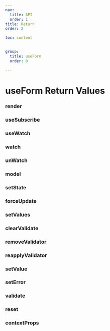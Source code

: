 ```yaml
---
nav: 
  title: API
  order: 1
title: Return
order: 2

toc: content
  

group:
  title: useForm
  order: 0
  
---
```


# useForm Return Values 
### render
<APIWrap apiInstance="{&quot;defaultValue&quot;:null,&quot;name&quot;:&quot;render&quot;,&quot;type&quot;:{&quot;name&quot;:&quot;(bindId: any, config?: RenderConfigType | undefined) => (parameter: RenderReturnFnArgTypes) => ReactNode&quot;},&quot;tags&quot;:{&quot;infoTitle&quot;:&quot;Render Config&quot;,&quot;infoPath&quot;:&quot;docs_api_apiDocs_renderConfig&quot;,&quot;description&quot;:&quot;The form item rendering function accepts two parameters, the first parameter is the form item field, and the second parameter is the form item configuration.&quot;,&quot;localKey&quot;:&quot;API.useForm.render.desc&quot;,&quot;resetType&quot;:&quot;(bindId: any, [config]) => (parameter: ReactNode | (args: RenderFnReturnFnCallbackArgTypes) => ReactNode) => ReactNode&quot;}}" ></APIWrap>
### useSubscribe
<APIWrap apiInstance="{&quot;defaultValue&quot;:null,&quot;name&quot;:&quot;useSubscribe&quot;,&quot;type&quot;:{&quot;name&quot;:&quot;UseSubscribe<Record<string, any>>&quot;},&quot;tags&quot;:{&quot;description&quot;:&quot;Subscribe to hooks for form items or the entire form. Receives a function whose return parameter is the latest model data of the form. The return value is the data that needs to be subscribed.&quot;,&quot;resetType&quot;:&quot;UseSubscribe<T>(({ model }) => any)&quot;,&quot;localKey&quot;:&quot;API.useForm.useSubscribe.desc&quot;}}" ></APIWrap>
### useWatch
<APIWrap apiInstance="{&quot;defaultValue&quot;:null,&quot;name&quot;:&quot;useWatch&quot;,&quot;type&quot;:{&quot;name&quot;:&quot;UseWatch<Record<string, any>>&quot;},&quot;tags&quot;:{&quot;description&quot;:&quot;A hook for observing changes in form data. Receive two functions, the first function returns the model data that needs to be observed, and the second parameter is the callback executed when the observed model data changes. If you want to observe multiple data, the first function needs to return an array. Allows returning a string if only one is observed. The second function will return two callback parameters. The first parameter is the value after the change, and the second parameter is the value before the change. The returned parameter type will be based on the return value type of the first function. If If a function returns a string, the type of the callback parameter will also be value, otherwise it will be an array.&quot;,&quot;localKey&quot;:&quot;API.useForm.useWatch.desc&quot;,&quot;resetType&quot;:&quot;(({ model }) => string | string[], (value, preValue) => void)&quot;}}" ></APIWrap>
### watch
<APIWrap apiInstance="{&quot;defaultValue&quot;:null,&quot;name&quot;:&quot;watch&quot;,&quot;type&quot;:{&quot;name&quot;:&quot;Watch<Record<string, any>>&quot;},&quot;tags&quot;:{&quot;version&quot;:&quot;1.5.2&quot;,&quot;description&quot;:&quot;form watch&quot;,&quot;localKey&quot;:&quot;API.useForm.watch.desc&quot;,&quot;resetType&quot;:&quot;(subscribeFun: SubscripeFunType<T>,cb: CallbackType,key: string | symbol) => { unWatch: () => void }&quot;}}" ></APIWrap>
### unWatch
<APIWrap apiInstance="{&quot;defaultValue&quot;:null,&quot;name&quot;:&quot;unWatch&quot;,&quot;type&quot;:{&quot;name&quot;:&quot;UnWatch&quot;},&quot;tags&quot;:{&quot;description&quot;:&quot;form unWatch&quot;,&quot;resetType&quot;:&quot;(key: string | symbol): void;&quot;,&quot;localKey&quot;:&quot;API.useForm.unWatch.desc&quot;,&quot;version&quot;:&quot;1.5.2&quot;}}" ></APIWrap>
### model
<APIWrap apiInstance="{&quot;defaultValue&quot;:null,&quot;name&quot;:&quot;model&quot;,&quot;type&quot;:{&quot;name&quot;:&quot;Record<string, any>&quot;},&quot;tags&quot;:{&quot;resetType&quot;:&quot;Object&quot;,&quot;localKey&quot;:&quot;API.useForm.model.desc&quot;,&quot;description&quot;:&quot;Form model data. The value of the model is always the latest value after the form item is controlled. Model is usually used when submitting form data and internal values in controlled form items. But please don't use it to re-render the view outside the form item, it will not re-render the view outside the form. If you need to render the latest value externally, use useSubscribe to subscribe to the value.&quot;}}" ></APIWrap>
### setState
<APIWrap apiInstance="{&quot;defaultValue&quot;:null,&quot;name&quot;:&quot;setState&quot;,&quot;type&quot;:{&quot;name&quot;:&quot;() => void&quot;},&quot;tags&quot;:{&quot;localKey&quot;:&quot;API.useForm.setState.desc&quot;,&quot;description&quot;:&quot;Manually re render the view. If you need to re render the view externally, you can call setState to re render the current component tree. Abandoned after version 1.4.1, please use the forceUpdate method instead.&quot;,&quot;resetType&quot;:&quot;Function&quot;,&quot;deprecated&quot;:&quot;This API will be discontinued after 1.4.1, please use the forceUpdate function instead&quot;}}" ></APIWrap>
### forceUpdate
<APIWrap apiInstance="{&quot;defaultValue&quot;:null,&quot;name&quot;:&quot;forceUpdate&quot;,&quot;type&quot;:{&quot;name&quot;:&quot;(delay?: boolean | undefined) => void&quot;},&quot;tags&quot;:{&quot;description&quot;:&quot;Manually re-render the view. If you need to re-render the view externally, you can call setState to re-render the current component tree.&quot;,&quot;localKey&quot;:&quot;API.useForm.forceUpdate.desc&quot;,&quot;version&quot;:&quot;1.4.1&quot;}}" ></APIWrap>
### setValues
<APIWrap apiInstance="{&quot;defaultValue&quot;:null,&quot;name&quot;:&quot;setValues&quot;,&quot;type&quot;:{&quot;name&quot;:&quot;(values: Record<string, any>) => void&quot;},&quot;tags&quot;:{&quot;description&quot;:&quot;Set values uniformly for form items&quot;,&quot;localKey&quot;:&quot;API.form.setValues.desc&quot;,&quot;param&quot;:&quot;values&quot;}}" ></APIWrap>
### clearValidate
<APIWrap apiInstance="{&quot;defaultValue&quot;:null,&quot;name&quot;:&quot;clearValidate&quot;,&quot;type&quot;:{&quot;name&quot;:&quot;(bindId?: ValidateBindIds) => void&quot;},&quot;tags&quot;:{&quot;description&quot;:&quot;Clear verification information&quot;,&quot;localKey&quot;:&quot;API.form.clearValidate.desc&quot;,&quot;resetType&quot;:&quot;(bindId?: string | string[]) => void&quot;}}" ></APIWrap>
### removeValidator
<APIWrap apiInstance="{&quot;defaultValue&quot;:null,&quot;name&quot;:&quot;removeValidator&quot;,&quot;type&quot;:{&quot;name&quot;:&quot;(bindId?: ValidateBindIds) => void&quot;},&quot;tags&quot;:{&quot;description&quot;:&quot;Remove the validation rules. When the form is validated later, the validation will not be performed.&quot;,&quot;resetType&quot;:&quot;(bindId?: string | string[]) => void&quot;,&quot;localKey&quot;:&quot;API.form.removeValidator.desc&quot;}}" ></APIWrap>
### reapplyValidator
<APIWrap apiInstance="{&quot;defaultValue&quot;:null,&quot;name&quot;:&quot;reapplyValidator&quot;,&quot;type&quot;:{&quot;name&quot;:&quot;(bindId?: ValidateBindIds) => void&quot;},&quot;tags&quot;:{&quot;description&quot;:&quot;Reapply for form item verification&quot;,&quot;localKey&quot;:&quot;API.form.reapplyValidator.desc&quot;,&quot;resetType&quot;:&quot;(bindId?: string | string[]) => void&quot;}}" ></APIWrap>
### setValue
<APIWrap apiInstance="{&quot;defaultValue&quot;:null,&quot;name&quot;:&quot;setValue&quot;,&quot;type&quot;:{&quot;name&quot;:&quot;(bindId: any, value: any) => void&quot;},&quot;tags&quot;:{&quot;description&quot;:&quot;Set form item value&quot;,&quot;localKey&quot;:&quot;API.form.setValue.desc&quot;,&quot;param&quot;:&quot;bindId&quot;}}" ></APIWrap>
### setError
<APIWrap apiInstance="{&quot;defaultValue&quot;:null,&quot;name&quot;:&quot;setError&quot;,&quot;type&quot;:{&quot;name&quot;:&quot;(bindId: any, message?: ReactNode) => void&quot;},&quot;tags&quot;:{&quot;description&quot;:&quot;Manually calling to set the error message will not trigger the onError event&quot;,&quot;localKey&quot;:&quot;API.formItem.setError.desc&quot;,&quot;version&quot;:&quot;1.3.0&quot;,&quot;resetType&quot;:&quot;(bindId: string | string[], message?: React.ReactNode) => void&quot;}}" ></APIWrap>
### validate
<APIWrap apiInstance="{&quot;defaultValue&quot;:null,&quot;name&quot;:&quot;validate&quot;,&quot;type&quot;:{&quot;name&quot;:&quot;(bindId?: string | string[] | undefined) => Promise<unknown>&quot;},&quot;tags&quot;:{&quot;localKey&quot;:&quot;API.form.share.validate.desc&quot;,&quot;description&quot;:&quot;Form validation.&quot;}}" ></APIWrap>
### reset
<APIWrap apiInstance="{&quot;defaultValue&quot;:null,&quot;name&quot;:&quot;reset&quot;,&quot;type&quot;:{&quot;name&quot;:&quot;() => void&quot;},&quot;tags&quot;:{&quot;description&quot;:&quot;Reset the form.&quot;,&quot;localKey&quot;:&quot;API.form.share.reset.desc&quot;}}" ></APIWrap>
### contextProps
<APIWrap apiInstance="{&quot;defaultValue&quot;:null,&quot;name&quot;:&quot;contextProps&quot;,&quot;type&quot;:{&quot;name&quot;:&quot;ContextProps<Record<string, any>>&quot;},&quot;tags&quot;:null}" ></APIWrap>
